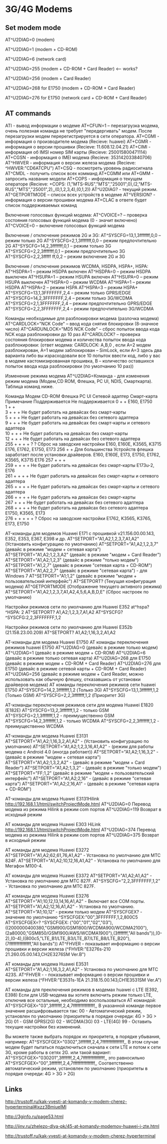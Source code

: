 # 3G/4G Modems


## Set modem mode

AT^U2DIAG=0 (modem)

AT^U2DIAG=1 (modem + CD-ROM)

AT^U2DIAG=6 (network card)

AT^U2DIAG=255 (modem + CD-ROM + Card Reader)  <-- works?

AT^U2DIAG=256 (modem + Card Reader) 

AT^U2DIAG=268 for E1750 (modem + CD-ROM + Card Reader)

AT^U2DIAG=276 for E1750 (network card + CD-ROM + Card Reader)


## AT commands

ATI - вывод информации о модеме
AT+CFUN=1 – перезагрузка модема, очень полезная команда не требует "передергивать" модем. После перезагрузки модем перерегистрируется в сети оператора.
AT+CGMI - информация о производителе модема (Recieve: huawei)
AT+CGMR - информация о версии прошивки (Recieve: 11.608.12.04.21)
AT+CIMI - информация об IMSI номер SIM карты (Recieve: 250015800471114)
AT+CGSN - информация о IMEI модема (Recieve: 353142033840706)
AT^HWVER - информация о версии железа модема (Recieve: ^HWVER:"CD6ATCPU")
AT+CSQ - посмотреть уровень радиосигнала
AT^CMDL - получить список всех комманд
AT+CGMM или AT+GMM - запросить название модели
AT+COPS - информация о текущем операторе (Recieve: +COPS: (1,"MTS-RUS","MTS","25001",0),(2,"MTS-RUS","MTS","25001",2),,(0,1,2,3,4),(0,1,2))
AT^U2DIAG? - текущий режим.
AT^GETPORTMODE – список всех устройств в модеме
AT^VERSION? - информация о версии прошивки модема
AT+CLAC в ответе будет список поддерживаемых команд
 
Включение голосовых функций модема:
AT^CVOICE=? – проверка состояния голосовых функций модема (0 - значит включено)
AT^CVOICE=0 – включение голосовых функций модема
 
Включение / отключение режимов 2G и 3G:
AT^SYSCFG=13,1,3fffffff,0,0 – режим только 2G
AT^SYSCFG=2,1,3fffffff,0,0 – режим предпочтительно 2G
AT^SYSCFG=14,2,3fffffff,0,1 – режим только 3G
AT^SYSCFG=2,2,3fffffff,0,1 – режим предпочтительно 3G
AT^SYSCFG=2,2,3fffff ff,0,2 – режим включение 2G и 3G
 
Включение / отключение режимов WCDMA, HSDPA, HSPA+, HSPA:
AT^HSDPA=1 – режим HSDPA включен
AT^HSDPA=0 – режим HSDPA выключен
AT^HSUPA=1 – режим HSUPA включен
AT^HSUPA=0 – режим HSUPA выключен
AT^HSPA=0 – режим WCDMA
AT^HSPA=1 – режим HSDPA
AT^HSPA=2 – режим HSPA
AT^HSPA=3 – режим HSPA+
AT^SYSCFG=13,1,3FFFFFFF,2,4 – режим только GPRS/EDGE
AT^SYSCFG=14,2,3FFFFFFF,2,4 – режим только 3G/WCDMA
AT^SYSCFG=2,1,3FFFFFFF,2,4 – режим предпочтительно GPRS/EDGE
AT^SYSCFG=2,2,3FFFFFFF,2,4 – режим предпочтительно 3G/WCDMA
  
Команды необходимые для разблокировки модема (разлочка модема)
AT^CARDLOCK="NCK Code" – ввод кода снятия блокировки (8-значное число)
AT^CARDUNLOCK="MD5 NCK Code" – сброс попыток ввода кода NCK кода разблокировки до 10 раз
AT^CARDLOCK? – проверка состояния блокировки модема и количества попыток ввода кода разблокировки:
(ответ модема: CARDLOCK: A,B,0 , если A=2 модем разблокирован, A=1 модем заблокирован – SimLock, если A=3 здесь два варианта либо вы израсходовали все 10 попыток ввести код, либо у вас в модеме кастомизированная прошивка, B – количество оставшихся попыток ввода кода разблокировки (по умолчанию 10 раз))
 
Изменение режима модема
AT^U2DIAG=Команда - для изменения режим модема (Модем,CD ROM, Флешка, PC UI, NDIS, Смарткарта).
Таблица команд ниже. 
 
Команда	Модем	CD-ROM	Флешка	PC UI	Сетевой адаптер	Смарт-карта	Примечание	Поддерживается	Не поддерживается
0	 +	 	 	 +	 	 	 	 E160, E1750	 
1	 +	 +	 	 	 	 	 	 	 
3	 +	 	 	 +	 	 +	 Не будет работать на девайсах без смарт-карты	 	 
5	 	 +	 	 +	 +	 	 Не будет работать на девайсах без сетевого адаптера	 	 
9	 	 +	 	 	 +	 +	  Не будет работать на девайсах без смарт-карты и сетевого адаптера	 	 
10	 +	 +	 	 	 	 +	  Не будет работать на девайсах без смарт-карты	 	 
12	 	 +	 	 +	 +	 	 Не будет работать на девайсах без сетевого адаптера	 	 
255	+ 	 +	 +	 +	 ?	? 	 Сброс на заводские настройки	 E160, E160E, K3565, K3715	 E176, E1762, E1750, E173
256	 +	 	 +	 	 	 	 Для большинства
Устройств флешка заработает после установки драйверов.	 E160, E160E, E173, E1750, E1762, K3565, K3715	 E176
257	 +	 +	 +	 	 	 	 	 	 
259	 +	 	 +	+ 	 	 +	 Не будет работать на девайсах без смарт-карты	 E173u-2, E176	 
261	 	 +	 +	 	 +	 +	 Не будет работать на девайсах без смарт-карты и сетевого адаптера	 	 
265	 	 +	 +	 	 +	 +	 Не будет работать на девайсах без смарт-карты и сетевого адаптера	 	 
266	 +	 +	 +	 	 	 +	 Не будет работать на девайсах без смарт-карты	 	 
267	 	 +	 +	 	 +	 	 Не будет работать на девайсах без сетевого адаптера	 	 
268	 +	 +	 +	 +	 	 	 Не будет работать на девайсах без сетевого адаптера	 E1750, K3565, E173	 
276	 +	 +	 +	 +	 +	 ?	 Сброс на заводские настройки	 E1762, K3565, K3765, E173, E1750	 
 
AT-команды для модемов Huawei E171 с прошивкой v21.156.00.00.143, E352, E353, E367, E398 и др. 
AT^SETPORT="A1,A2,1,2,3,7,A1,A2" (Установить конфигурацию по умолчанию)
AT^SETPORT="A1,A2,1,2,3,7" (девайс в режиме "модем + сетевая карта")
AT^SETPORT="A1,A2;1,2,3,A2" (девайс в режиме "модем + Card Reader")
AT^SETPORT="A1,A2;1,2,3" (девайс в режиме "только модем")
AT^SETPORT="A1,2,7" (девайс в режиме "сетевая карта + CD-ROM")
AT^SETPORT="A1,A2,2,7" (девайс в режиме "сетевая карта") - для Windows 7
AT^SETPORT="A1;1,2" (девайс в режиме "модем + пользовательский интерфейс")
AT^SETPORT? (Текущая конфигурация модема)
AT^GETPORTMODE (Отображение текущего активного режима)
AT^SETPORT="A1,A2,1,2,3,7,A1,A2,4,5,6,A,B,D,E" (Сброс настроек по умолчанию)
 
Настройки режимов сети  по умолчанию для Huawei E352 
at^hspa?
^HSPA: 2
AT^SETPORT?
A1,A2;1,2,3,7,A1,A2
AT^SYSCFG?
^SYSCFG:2,2,3FFFFFFF,1,2
 
Настройки режимов сети  по умолчанию для Huawei E352b (21.158.23.00.209)
 AT^SETPORT?
A1,A2;1,16,3,2,A1,A2
 
AT-команды для модема Huawei E1750
 АТ команды переключения режимов huawei E1750
AT^U2DIAG=0 (девайс в режиме только модем)
AT^U2DIAG=1 (девайс в режиме модем + CD-ROM)
AT^U2DIAG=6 (девайс в режиме только сетевая карта)
AT^U2DIAG=268 для E1750 (девайс в режиме модем + CD-ROM + Card Reader)
AT^U2DIAG=276 для E1750 (девайс в режиме сетевой карты + CD-ROM + Card Reader)
AT^U2DIAG=256 (девайс в режиме модем + Card Reader, можно использовать как обычную флешку,
отказавшись от установки драйверов модема)
АТ команды переключения режимов сети huawei E1750
AT^SYSCFG=14,2,3fffffff,1,2 (Только 3G)
AT^SYSCFG=13,1,3fffffff,1,2 (Только GSM)
AT^SYSCFG=2,2,3fffffff,1,2 (Приоритет 3G)
 
AT-команды переключения режимов сети для модема Huawei E1820 (E182E)
AT^SYSCFG=13,2,3fffffff,1,2 - только GSM
AT^SYSCFG=2,1,3fffffff,1,2 - преимущественно GSM
AT^SYSCFG=14,2,3fffffff,1,2 - только WCDMA
AT^SYSCFG=2,2,3fffffff,1,2 - преимущественно WCDMA
 
 
AT-команды для модема Huawei E3131
AT^SETPORT="A1,A2;1,16,3,2,A1,A2" - (Установить конфигурацию по умолчанию)
AT^SETPORT="A1,A2;1,2,3,16,A1,A2" - (режим для работы модема с Android 4.0 (иногда работает))
AT^SETPORT="A1,A2;1,16,3,2" - (девайс в режиме "модем + сетевая карта")
AT^SETPORT="A1,A2;1,3,2,A2" - (девайс в режиме "модем + Card Reader")
AT^SETPORT="A1,A2;1,3,2" - (девайс в режиме "только модем")
AT^SETPORT="FF;1,2" (девайс в режиме "модем + пользовательский интерфейс")
AT^SETPORT="A1,A2;2,16" - (девайс в режиме "сетевая карта")
AT^SETPORT="A1,A2;2,16,A1" - (девайс в режиме "сетевая карта + CD-ROM")
 
AT-команды для модема Huawei E3131Hilink
http://192.168.1.1/html/switchProjectMode.html
AT^U2DIAG=0 Перевод модема из режима Hilink в режим com портов
AT^U2DIAG=119 Возврат в исходный режим
 
AT команды для модема Huawei E303 HiLink
http://192.168.1.1/html/switchProjectMode.html
AT^U2DIAG=374 Перевод модема из режима Hilink в режим com портов
AT^U2DIAG=375 Возврат в исходный режим
 
AT команды для модема Huawei E3272
AT^SETPORT="A1,A2;62,61,76,A1,A2"  - Установка по умолчанию для МТС 824F.
AT^SETPORT="A1,A2;10,12,16,A1,A2" - Установка по умолчанию для Мегафон М100-4.
 
AT команды для модема Huawei E3372
AT^SETPORT="A1,A2;A1,A2"  - Установка по умолчанию для МТС 827F.
AT^SYSCFG="2,2,3FFFFFFF,1,2" - Установка по умолчанию для МТС 827F.
 
AT команды для модема Huawei E3276
AT^SETPORT="A1;10,12,13,14,16,A1,A2" - Включает все COM порты.
AT^SETPORT="A1,A2;12,16,A1,A2" - Установка по умолчанию.
AT^SETPORT=”A1;10,12” - режим только модем
AT^SYSCFGEX? - значение по умолчанию
^SYSCFGEX:"00",3FFFFFFF,1,2,800C5
AT^SYSCFGEX=?
^SYSCFGEX: ("00","01","02","03"),((2000000400380,"GSM900/GSM1800/WCDMA900/WCDMA2100"),(2a80000,"GSM850/GSM1900/AWS/WCDMA1900"),(3fffffff,"All bands")),(0-2),(0-4),((800c5,"LTE_B1/LTE_B3/LTE_B7/LTE_B8/LTE_B20"),(7fffffffffffffff,"All bands"))
AT^FHVER - показывает информацию о версии прошивки и версии железа (^FHVER:"E3276s-210 21.260.05.00.143,CH2E3276SM Ver.B")
 
AT команды для модема Huawei E3531
AT^SETPORT="A1,A2;1,16,3,2,A1,A2"  - Установка по умолчанию для МТС 423S.
AT^FHVER -  - показывает информацию о версии прошивки и версии железа (^FHVER:"E3531s-1EA 21.318.15.00.143,CH1E3531SM Ver.A")
 
AT команды для преключения режимов в модемах huawei с LTE (E392, E398)
Если для USB-модема вы хотите включить режим только LTE, отключив все остальные, необходимо воспользоваться AT командой:
AT^SYSCFGEX="03",3fffffff,2,4,7fffffffffffffff,,
В указанной команде первое значение расшифровывается так:
00 - Автоматический режим, установлен по умолчанию (приоритеты в порядке очереди: 4G > 3G > 2G)
01 - GSM GPRS(2G)
02 - WCDMA(3G)
03 - LTE(4G)
99 - Оставить текущие настройки без изменений.
 
Вы можете также выбрать порядок их приоритета, в порядке убывания, например:
AT^SYSCFGEX="0302",3fffffff,2,4,7fffffffffffffff,,
В этом случае модем будет пытаться подключиться сначала к сети LTE и потом к сети 3G, кроме работы в сетях 2G.
или такой вариант:
AT^SYSCFGEX="030201",3fffffff,2,4,7fffffffffffffff,,
это равносильно
AT^SYSCFGEX="00",3fffffff,2,4,7fffffffffffffff,,
Соответственно автоматический режим, установлен по умолчанию (приоритеты в порядке очереди: 4G > 3G > 2G)

## Links

http://trustoff.ru/kak-vvesti-at-komandy-v-modem-cherez-hyperterminal#ixzz3BmiuelMl

http://3ginfo.ru/page53.html

http://jinv.ru/zhelezo-dlya-pk/45-at-komandy-modemov-huawei-i-zte.html

http://trustoff.ru/kak-vvesti-at-komandy-v-modem-cherez-hyperterminal